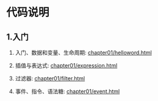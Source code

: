 # 代码说明

## 1.入门

1. 入门、数据和变量、生命周期: [chapter01/helloword.html](chapter01/helloword.html)

2. 插值与表达式: [chapter01/expression.html](chapter01/expression.html)

3. 过滤器: [chapter01/filter.html](chapter01/filter.html)

4. 事件、指令、语法糖: [chapter01/event.html](chapter01/event.html)